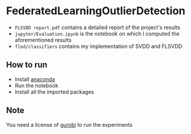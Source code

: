 # FederatedLearningOutlierDetection

- `FLSVDD report.pdf` contains a detailed report of the project's results
- `jupyter/Evaluation.ipynb` is the notebook on which I computed the aforementioned results
- `flod/classifiers` contains my implementation of SVDD and FLSVDD

## How to run

- Install [anaconda](https://www.anaconda.com)
- Run the notebook
- Install all the imported packages

## Note

You need a license of [gurobi](https://www.gurobi.com) to run the experiments